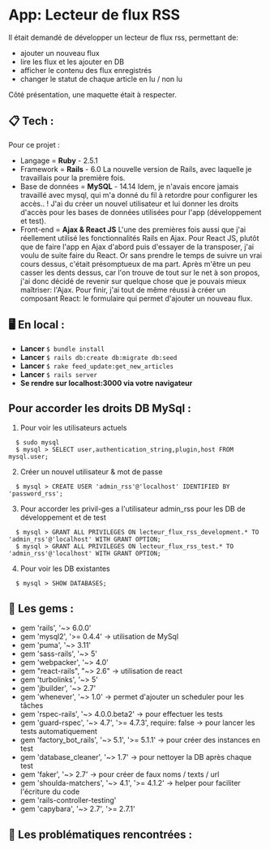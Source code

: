 # App: Lecteur de flux RSS

Il était demandé de développer un lecteur de flux rss, permettant de:
* ajouter un nouveau flux
* lire les flux et les ajouter en DB
* afficher le contenu des flux enregistrés
* changer le statut de chaque article en lu / non lu

Côté présentation, une maquette était à respecter.

## 📋 Tech :

Pour ce projet :

  * Langage = **Ruby** - 2.5.1
  * Framework = **Rails** - 6.0
  La nouvelle version de Rails, avec laquelle je travaillais pour la première fois.
  * Base de données = **MySQL** - 14.14
  Idem, je n'avais encore jamais travaillé avec mysql, qui m'a donné du fil à retordre pour configurer les accès.. ! J'ai du créer un nouvel utilisateur et lui donner les droits d'accès pour les bases de données utilisées pour l'app (développement et test).
  * Front-end = **Ajax & React JS**
  L'une des premières fois aussi que j'ai réellement utilisé les fonctionnalités Rails en Ajax. Pour React JS, plutôt que de faire l'app en Ajax d'abord puis d'essayer de la transposer, j'ai voulu de suite faire du React. Or sans prendre le temps de suivre un vrai cours dessus, c'était présomptueux de ma part. Après m'être un peu casser les dents dessus, car l'on trouve de tout sur le net à son propos, j'ai donc décidé de revenir sur quelque chose que je pouvais mieux maîtriser: l'Ajax.
  Pour finir, j'ai tout de même réussi à créer un composant React: le formulaire qui permet d'ajouter un nouveau flux.

## 🖥 En local :

* **Lancer** `$ bundle install`
* **Lancer** `$ rails db:create db:migrate db:seed`
* **Lancer** `$ rake feed_update:get_new_articles`
* **Lancer** `$ rails server`
* **Se rendre sur localhost:3000 via votre navigateur**

## Pour accorder les droits DB MySql :

1. Pour voir les utilisateurs actuels
```
  $ sudo mysql
  $ mysql > SELECT user,authentication_string,plugin,host FROM mysql.user;
```
2. Créer un nouvel utilisateur & mot de passe
```
  $ mysql > CREATE USER 'admin_rss'@'localhost' IDENTIFIED BY 'password_rss';
```
3. Pour accorder les privil-ges a l'utilisateur admin_rss pour les DB de développement et de test
```
  $ mysql > GRANT ALL PRIVILEGES ON lecteur_flux_rss_development.* TO 'admin_rss'@'localhost' WITH GRANT OPTION;
  $ mysql > GRANT ALL PRIVILEGES ON lecteur_flux_rss_test.* TO 'admin_rss'@'localhost' WITH GRANT OPTION;
```
4. Pour voir les DB existantes
```
  $ mysql > SHOW DATABASES;
```

## 💎 Les gems :

* gem 'rails', '~> 6.0.0'
* gem 'mysql2', '>= 0.4.4' → utilisation de MySql
* gem 'puma', '~> 3.11'
* gem 'sass-rails', '~> 5'
* gem 'webpacker', '~> 4.0'
* gem "react-rails", "~> 2.6" → utilisation de react
* gem 'turbolinks', '~> 5'
* gem 'jbuilder', '~> 2.7'
* gem 'whenever', '~> 1.0' → permet d'ajouter un scheduler pour les tâches
* gem 'rspec-rails', '~> 4.0.0.beta2' → pour effectuer les tests
* gem 'guard-rspec', '~> 4.7', '>= 4.7.3', require: false → pour lancer les tests automatiquement
* gem 'factory_bot_rails', '~> 5.1', '>= 5.1.1' → pour créer des instances en test
* gem 'database_cleaner', '~> 1.7' → pour nettoyer la DB après chaque test
* gem 'faker', '~> 2.7' → pour créer de faux noms / texts / url
* gem 'shoulda-matchers', '~> 4.1', '>= 4.1.2' → helper pour faciliter l'écriture du code
* gem 'rails-controller-testing'
* gem 'capybara', '~> 2.7', '>= 2.7.1'

## 🎯 Les problématiques rencontrées :
